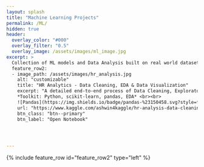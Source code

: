 ```yaml
---
layout: splash
title: "Machine Learning Projects"
permalink: /ML/
hidden: true
header:
  overlay_color: "#000"
  overlay_filter: "0.5"
  overlay_image: /assets/images/ml_image.jpg
excerpt: >
  Collection of ML models and Data Analysis built on real world datasets.
  feature_row2:
  - image_path: /assets/images/hr_analysis.jpg
    alt: "customizable"
    title: "HR Analytics - Data Cleaning, EDA & Data Visualization"
    excerpt: "A detailed end-to-end process of Data Cleaning, Exploratory Data Analysis and Data Visualization to glean useful insights to make informed choices in sphere of HR analytics case studies. <br><br>
    *Toolkit: Python, scikit-learn, pandas, EDA* <br><br>
    ![Pandas](https://img.shields.io/badge/pandas-%23150458.svg?style=for-the-badge&logo=pandas&logoColor=white) ![NumPy](https://img.shields.io/badge/numpy-%23013243.svg?style=for-the-badge&logo=numpy&logoColor=white) ![Python](https://img.shields.io/badge/python-3670A0?style=for-the-badge&logo=python&logoColor=ffdd54)"
    url: "https://www.kaggle.com/ashwin4kaggle/hr-analysis-data-cleaning-eda-visualization"
    btn_class: "btn--primary"
    btn_label: "Open Notebook"




---
```

{% include feature_row id="feature_row2" type="left" %}










